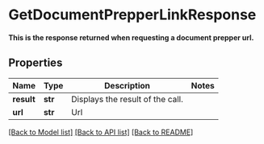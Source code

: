 # GetDocumentPrepperLinkResponse

#### This is the response returned when requesting a document prepper url.

## Properties
Name | Type | Description | Notes
------------ | ------------- | ------------- | -------------
**result** | **str** | Displays the result of the call. | 
**url** | **str** | Url | 

[[Back to Model list]](../README.md#documentation-for-models) [[Back to API list]](../README.md#documentation-for-api-endpoints) [[Back to README]](../README.md)


